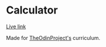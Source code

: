 # Calculator

[Live link](https://piotrnajda3000.github.io/calculator)

Made for [TheOdinProject's](https://www.theodinproject.com/lessons/foundations-calculator) curriculum. 

